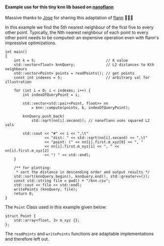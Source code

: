 #### Example use for this tiny knn lib based on [nanoflann](https://github.com/jlblancoc/nanoflann)

Massive thanks to [Jose](https://github.com/jlblancoc) for sharing this adaptation of [flann](https://github.com/mariusmuja/flann) 👏🍻🍻

In this example we find the 5th nearest neighbour of the first five to every other point. Typically, the Nth nearest neighbour of each point to every other point needs to be computed:
an expensive operation  even with flann's impressive optimizations.

```
int main()
{
    int k = 5;                                // K value
    std::vector<float> knnQuery;              // L2 distances to Kth neighbours
    std::vector<Point> points = readPoints(); // get points
    const int indexes = 5;                    // arbitrary val for illustration

    for (int i = 0; i < indexes; i++) {
        int indexOfQueryPoint = i;

        std::vector<std::pair<Point, float>> nn
            = knn::compute(points, k, indexOfQueryPoint);

        knnQuery.push_back(
            std::sqrt(nn[i].second)); // nanoflann uses squared L2 vals

        std::cout << "#" << i << ",\t"
                  << "dist: " << std::sqrt(nn[i].second) << ",\t"
                  << "point: (" << nn[i].first.m_xyz[0] << ", "
                  << nn[i].first.m_xyz[1] << ", " << nn[i].first.m_xyz[2]
                  << ") " << std::endl;
    }

    /** for plotting:
     * sort the distance in descending order and output results */
    std::sort(knnQuery.begin(), knnQuery.end(), std::greater<>());
    const std::string file = pwd() + "/knn.csv";
    std::cout << file << std::endl;
    writePoints (knnQuery, file);
    return 0;
}

```

The `Point` Class used in this example given below:
```
struct Point {
    std::array<float, 3> m_xyz {};
};
```

The `readPoints` and `writePoints` functions are adaptable implementations and therefore left out.
